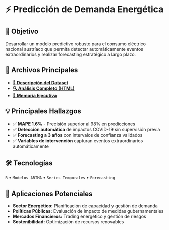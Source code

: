 # ⚡ Predicción de Demanda Energética

## 🎯 Objetivo
Desarrollar un modelo predictivo robusto para el consumo eléctrico nacional austríaco que permita detectar automáticamente eventos extraordinarios y realizar forecasting estratégico a largo plazo.

## 📂 Archivos Principales
- **[💾 Descripción del Dataset](./data/README.md)**
- **[🔍 Análisis Completo (HTML)](./code/analisis_series_temporales.html)**
- **[💼 Memoria Ejecutiva](./output/memoria_ejecutiva.md)**

## 💡 Principales Hallazgos
- ✅ **MAPE 1.6%** - Precisión superior al 98% en predicciones
- ✅ **Detección automática** de impactos COVID-19 sin supervisión previa
- ✅ **Forecasting a 3 años** con intervalos de confianza validados
- ✅ **Variables de intervención** capturan eventos extraordinarios automáticamente

## 🛠️ Tecnologías
`R` • `Modelos ARIMA` • `Series Temporales` • `Forecasting`

## 🔗 Aplicaciones Potenciales
- **Sector Energético:** Planificación de capacidad y gestión de demanda
- **Políticas Públicas:** Evaluación de impacto de medidas gubernamentales  
- **Mercados Financieros:** Trading energético y gestión de riesgos
- **Sostenibilidad:** Optimización de recursos renovables
